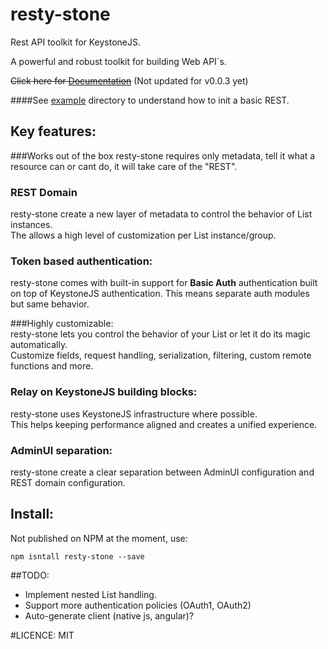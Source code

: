 # resty-stone

Rest API toolkit for KeystoneJS.

A powerful and robust toolkit for building Web API`s.

~~Click here for [Documentation](http://shlomiassaf.github.io/resty-stone)~~ (Not updated for v0.0.3 yet)

####See [example](./example) directory to understand how to init a basic REST.

## Key features:
###Works out of the box
resty-stone requires only metadata, tell it what a resource can or cant do, it will take care of the "REST".

### REST Domain  
resty-stone create a new layer of metadata to control the behavior of List instances.  
The allows a high level of customization per List instance/group.

### Token based authentication:
resty-stone comes with built-in support for __Basic Auth__ authentication built on top of KeystoneJS authentication.
This means separate auth modules but same behavior.

###Highly customizable:    
resty-stone lets you control the behavior of your List or let it do its magic automatically.  
Customize fields, request handling, serialization, filtering, custom remote functions and more.
 
### Relay on KeystoneJS building blocks:    
resty-stone uses KeystoneJS infrastructure where possible.  
This helps keeping performance aligned and creates a unified experience.
 
### AdminUI separation:  
resty-stone create a clear separation between AdminUI configuration and REST domain configuration.


## Install:
Not published on NPM at the moment, use:
```
npm isntall resty-stone --save
```

##TODO:
- Implement nested List handling.
- Support more authentication policies (OAuth1, OAuth2)
- Auto-generate client (native js, angular)?

#LICENCE: MIT